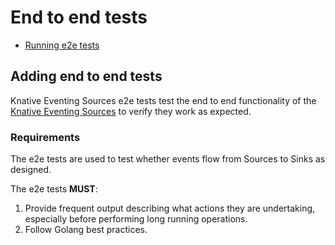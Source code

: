 # End to end tests

* [Running e2e tests](../README.md#running-e2e-tests)

## Adding end to end tests

Knative Eventing Sources e2e tests test the end to end functionality of the
[Knative Eventing Sources](#requirements) to verify they work as expected.

### Requirements

The e2e tests are used to test whether events flow from Sources to Sinks as
designed.

The e2e tests **MUST**:

1. Provide frequent output describing what actions they are undertaking, especially before performing long running operations.
1. Follow Golang best practices.
